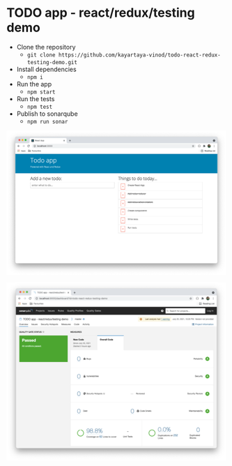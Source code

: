 # TODO app - react/redux/testing demo

-   Clone the repository
    -   `git clone https://github.com/kayartaya-vinod/todo-react-redux-testing-demo.git`
-   Install dependencies
    -   `npm i`
-   Run the app
    -   `npm start`
-   Run the tests
    -   `npm test`
-   Publish to sonarqube
    -   `npm run sonar`

![](app.png)

![](sonar-report-new.png)
